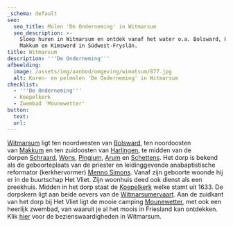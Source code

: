 ```yaml
---
_schema: default
seo:
  seo_title: Molen 'De Onderneming' in Witmarsum
  seo_description: >-
    Sloep huren in Witmarsum en ontdek vanaf het water o.a. Bolsward, Harlingen,
    Makkum en Kimswerd in Súdwest-Fryslân.
title: Witmarsum
description: '''De Onderneming'''
afbeelding:
  image: /assets/img/aanbod/omgeving/wimatsum/877.jpg
  alt: Koren- en pelmolen 'De Onderneming' in Witmarsum
checklist:
  - '''De Onderneming'''
  - Koepelkerk
  - Zwembad 'Mounewetter'
button:
  text:
  url:
---
```


<a target="_blank" rel="noopener" href="https://nl.wikipedia.org/wiki/Witmarsum_(Nederland)">Witmarsum</a> ligt ten noordwesten van&nbsp;<a target="_blank" rel="noopener" href="https://nl.wikipedia.org/wiki/Bolsward">Bolsward</a>, ten noordoosten van&nbsp;<a target="_blank" rel="noopener" href="https://nl.wikipedia.org/wiki/Makkum_(dorp)">Makkum</a>&nbsp;en ten zuidoosten van&nbsp;<a target="_blank" rel="noopener" href="https://nl.wikipedia.org/wiki/Harlingen_(stad)">Harlingen</a>, te midden van de dorpen&nbsp;<a target="_blank" rel="noopener" href="https://nl.wikipedia.org/wiki/Schraard">Schraard</a>,&nbsp;<a target="_blank" rel="noopener" href="https://nl.wikipedia.org/wiki/Wons">Wons</a>,&nbsp;<a target="_blank" rel="noopener" href="https://nl.wikipedia.org/wiki/Pingjum">Pingjum</a>,&nbsp;<a target="_blank" rel="noopener" href="https://nl.wikipedia.org/wiki/Arum_(plaats)">Arum</a>&nbsp;en&nbsp;<a target="_blank" rel="noopener" href="https://nl.wikipedia.org/wiki/Schettens">Schettens</a>. Het dorp is bekend als de geboorteplaats van de priester en leidinggevende anabaptistische reformator (kerkhervormer)&nbsp;<a target="_blank" rel="noopener" href="https://nl.wikipedia.org/wiki/Menno_Simons">Menno Simons</a>. Vanaf zijn geboorte woonde hij er in de buurtschap Het Vliet. Zijn woonhuis deed ook dienst als een preekhuis. Midden in het dorp staat de&nbsp;<a target="_blank" rel="noopener" href="https://nl.wikipedia.org/wiki/Koepelkerk_(Witmarsum)">Koepelkerk</a>&nbsp;welke stamt uit 1633. De dorpskern ligt aan beide oevers van de&nbsp;<a target="_blank" rel="noopener" href="https://nl.wikipedia.org/wiki/Witmarsumervaart">Witmarsumervaart</a>. Aan de zuidkant van het dorp bij Het Vliet ligt de mooie camping <a target="_blank" rel="noopener" href="https://www.mounewetter.nl">Mounewetter</a>, met ook een heerlijk zwembad, van waaruit je al het moois in Friesland kan ontdekken. Klik <a target="_blank" rel="noopener" href="https://nl.wikipedia.org/wiki/Lijst_van_rijksmonumenten_in_Witmarsum">hier</a> voor de bezienswaardigheden in Witmarsum.
